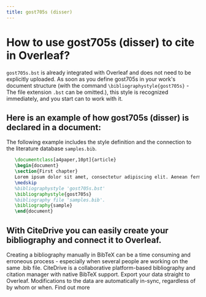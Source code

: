 ```yaml
---
title: gost705s (disser)
---
```


# How to use gost705s (disser) to cite in Overleaf? 
`gost705s.bst` is already integrated with Overleaf and does not need to be explicitly uploaded. As soon as you define gost705s in your work's document structure (with the command `\bibliographystyle{gost705s}` - The file extension `.bst` can be omitted.), this style is recognized immediately, and you start can to work with it.

## Here is an example of how gost705s (disser) is declared in a document:
The following example includes the style definition and the connection to the literature database `samples.bib`.
```tex
   \documentclass[a4paper,10pt]{article}
   \begin{document}
   \section{First chapter}
   Lorem ipsum dolor sit amet, consectetur adipiscing elit. Aenean fermentum justo massa, ut maximus mauris sodales et. Aenean vel elit a erat rhoncus pharetra.
   \medskip
   %bibliographystyle 'gost705s.bst'
   \bibliographystyle{gost705s}
   %bibliography file 'samples.bib'.
   \bibliography{sample}
   \end{document}
```

## With CiteDrive you can easily create your bibliography and connect it to Overleaf. 
Creating a bibliography manually in BibTeX can be a time consuming and erroneous process - especially when several people are working on the same .bib file. CiteDrive is a collaborative platform-based bibliography and citation manager with native BibTeX support. Export your data straight to Overleaf. Modifications to the data are automatically in-sync, regardless of by whom or when. Find out more